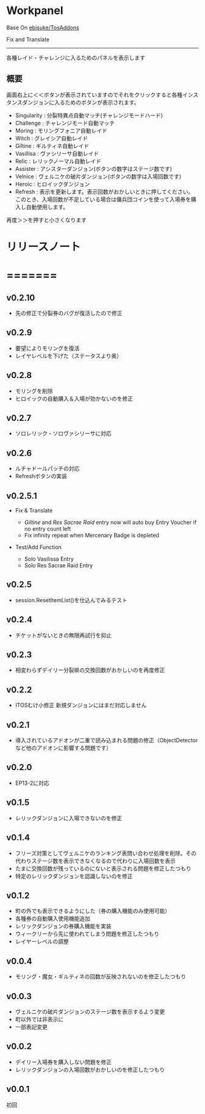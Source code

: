 # Workpanel

Base On [ebisuke/TosAddons](https://github.com/ebisuke/TosAddons)

Fix and Translate

--------------

各種レイド・チャレンジに入るためのパネルを表示します
## 概要
画面右上に＜＜ボタンが表示されていますのでそれをクリックすると各種インスタンスダンジョンに入るためのボタンが表示されます。
- Singularity : 分裂特異点自動マッチ(チャレンジモードハード)
- Challenge : チャレンジモード自動マッチ
- Moring : モリングフォニア自動レイド
- Witch : グレイシア自動レイド
- Giltine : ギルティネ自動レイド
- Vasillisa : ヴァシリーサ自動レイド
- Relic : レリックノーマル自動レイド
- Assister : アシスターダンジョン(ボタンの数字はステージ数です)
- Velnice : ヴェルニケの破片ダンジョン(ボタンの数字は入場回数です)
- Heroic : ヒロイックダンジョン
- Refresh : 表示を更新します。表示回数がおかしいときに押してください。
このとき、入場回数が不足している場合は傭兵団コインを使って入場券を購入し自動使用します。


再度＞＞を押すと小さくなります
# リリースノート


=======
=======
## v0.2.10
* 先の修正で分裂券のバグが復活したので修正
## v0.2.9
* 要望によりモリングを復活
* レイヤレベルを下げた（ステータスより奥）
## v0.2.8
* モリングを削除
* ヒロイックの自動購入＆入場が効かないのを修正
## v0.2.7
* ソロレリック・ソロヴァシリーサに対応

## v0.2.6
* ルチャドールパッチの対応
* Refreshボタンの実装

## v0.2.5.1
* Fix & Translate
  * *Giltine* and *Res Sacrae Raid* entry now will auto buy Entry Voucher if no entry count left
  * Fix infinity repeat when Mercenary Badge is depleted

* Test/Add Function
  * Solo Vasilissa Entry
  * Solo Res Sacrae Raid Entry

## v0.2.5
* session.ResetItemList()を仕込んでみるテスト
## v0.2.4
* チケットがないときの無限再試行を抑止
## v0.2.3
* 相変わらずデイリー分裂県の交換回数がおかしいのを再度修正
## v0.2.2
* ITOSむけ小修正 新規ダンジョンにはまだ対応しません
## v0.2.1
* 導入されているアドオンが二重で読み込まれる問題の修正（ObjectDetectorなど他のアドオンに影響する問題です）
## v0.2.0
* EP13-2に対応
## v0.1.5
* レリックダンジョンに入場できないのを修正
## v0.1.4
* フリーズ対策としてヴェルニケのランキング表問い合わせ処理を削除。その代わりステージ数を表示できなくなるので代わりに入場回数を表示
* たまに交換回数が残っているのにないと表示される問題を修正したつもり
* 特定のレリックダンジョンを認識しないのを修正
## v0.1.2
* 町の外でも表示できるようにした（券の購入機能のみ使用可能）
* 各種券の自動購入使用機能追加
* レリックダンジョンの券購入機能を実装
* ウィークリーから先に使われてしまう問題を修正したつもり
* レイヤーレベルの調整
## v0.0.4
* モリング・魔女・ギルティネの回数が反映されないのを修正したつもり
## v0.0.3
* ヴェルニケの破片ダンジョンのステージ数を表示するよう変更
* 町以外では非表示に
* 一部表記変更
## v0.0.2
* デイリー入場券を購入しない問題を修正
* レリックダンジョンの入場回数がおかしいのを修正したつもり
## v0.0.1
初回
